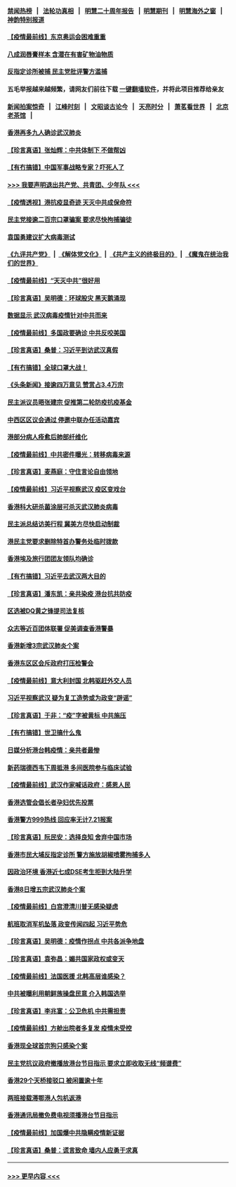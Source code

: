 #### [禁闻热榜](热点新闻.md?=0)  &nbsp;&nbsp;|&nbsp;&nbsp; [法轮功真相](https://github.com/gfw-breaker/truth/blob/master/README.md?=0) &nbsp;&nbsp;|&nbsp;&nbsp; [明慧二十周年报告](https://github.com/gfw-breaker/mh-reports/blob/master/README.md?=0) &nbsp;&nbsp;|&nbsp;&nbsp;[明慧期刊](https://github.com/gfw-breaker/mh-qikan) &nbsp;&nbsp;|&nbsp;&nbsp; [明慧海外之窗](https://github.com/gfw-breaker/mh-news/blob/master/README.md?=0) &nbsp;&nbsp;|&nbsp;&nbsp; [神韵特别报道](https://github.com/gfw-breaker/mh-news/blob/master/shenyun.md?=0)
#### [【疫情最前线】东京奥运会困难重重](../pages/nsc415/n11945183.md?t=03170931) 
#### [八成润唇膏样本 含潜在有害矿物油物质](../pages/nsc415/n11945662.md?t=03170931) 
#### [反指定诊所被捕 民主党批评警方滥捕](../pages/nsc415/n11945600.md?t=03170931) 
#### 五毛举报越来越频繁，请网友们前往下载 [一键翻墙软件](https://github.com/gfw-breaker/ssr-accounts)，并将此项目推荐给亲友
#### [新闻拍案惊奇](https://github.com/gfw-breaker/banned-news/blob/master/pages/link4.md) &nbsp;&nbsp;|&nbsp;&nbsp; [江峰时刻](https://github.com/gfw-breaker/banned-news/blob/master/pages/link4.md) &nbsp;&nbsp;|&nbsp;&nbsp; [文昭谈古论今](https://github.com/gfw-breaker/banned-news/blob/master/pages/link4.md) &nbsp;&nbsp;|&nbsp;&nbsp; [天亮时分](https://github.com/gfw-breaker/banned-news/blob/master/pages/link4.md) &nbsp;&nbsp;|&nbsp;&nbsp; [萧茗看世界](https://github.com/gfw-breaker/banned-news/blob/master/pages/link4.md) &nbsp;&nbsp;|&nbsp;&nbsp; [北京老茶馆](https://github.com/gfw-breaker/banned-news/blob/master/pages/link4.md) &nbsp;&nbsp;|&nbsp;&nbsp; 
#### [香港再多九人确诊武汉肺炎](../pages/nsc415/n11945566.md?t=03170931) 
#### [【珍言真语】张灿辉：中共体制下 不做帮凶](../pages/nsc415/n11944986.md?t=03170931) 
#### [【有冇搞错】中国军事战略专家？吓死人了](../pages/nsc415/n11944939.md?t=03170931) 
#### [>>> 我要声明退出共产党、共青团、少年队 <<<](https://github.com/begood0513/goodnews/blob/master/quit/letter.md) 
#### [【疫情透视】港抗疫显奇迹 天灭中共成保命符](../pages/nsc415/n11942593.md?t=03170931) 
#### [民主党接逾二百宗口罩骗案 要求尽快拘捕骗徒](../pages/nsc415/n11943027.md?t=03170931) 
#### [袁国勇建议扩大病毒测试](../pages/nsc415/n11942997.md?t=03170931) 
#### [《九评共产党》](https://github.com/begood0513/9ping.md/blob/master/README.md) &nbsp;|&nbsp; [《解体党文化》](../../../../jtdwh.md/blob/master/README.md)  &nbsp;|&nbsp; [《共产主义的终极目的》](../../../../gczydzjmd.md/blob/master/README.md) &nbsp;|&nbsp; [《魔鬼在统治我们的世界》](../../../../mgztzwmdsj.md/blob/master/README.md) 
#### [【疫情最前线】“天灭中共”很好用](../pages/nsc415/n11942716.md?t=03170931) 
#### [【珍言真语】吴明德：环球股灾 黑天鹅涌现](../pages/nsc415/n11940772.md?t=03170931) 
#### [数据显示 武汉病毒疫情针对中共而来](../pages/nsc415/n11940697.md?t=03170931) 
#### [【疫情最前线】多国政要确诊 中共反咬美国](../pages/nsc415/n11938734.md?t=03170931) 
#### [【珍言真语】桑普：习近平到访武汉真假](../pages/nsc415/n11938896.md?t=03170931) 
#### [【有冇搞错】全球口罩大战！](../pages/nsc415/n11938472.md?t=03170931) 
#### [《头条新闻》接逾四万意见 赞赏占3.4万宗](../pages/nsc415/n11936898.md?t=03170931) 
#### [民主派议员晤张建宗 促推第二轮防疫抗疫基金](../pages/nsc415/n11936899.md?t=03170931) 
#### [中西区区议会通过 停邀中联办任活动嘉宾](../pages/nsc415/n11936888.md?t=03170931) 
#### [港部分病人痊愈后肺部纤维化](../pages/nsc415/n11936846.md?t=03170931) 
#### [【疫情最前线】中共密件曝光：转移病毒来源](../pages/nsc415/n11936342.md?t=03170931) 
#### [【珍言真语】麦燕庭：守住言论自由领地](../pages/nsc415/n11936215.md?t=03170931) 
#### [【疫情最前线】习近平视察武汉 疫区变戏台](../pages/nsc415/n11933377.md?t=03170931) 
#### [香港科大研杀菌涂层可杀灭武汉肺炎病毒](../pages/nsc415/n11933772.md?t=03170931) 
#### [民主派总结访美行程 冀美方尽快启动制裁](../pages/nsc415/n11933743.md?t=03170931) 
#### [港民主党要求删除特首办警务处临时拨款](../pages/nsc415/n11933730.md?t=03170931) 
#### [香港埃及旅行团团友领队均确诊](../pages/nsc415/n11933697.md?t=03170931) 
#### [【有冇搞错】习近平去武汉两大目的](../pages/nsc415/n11933210.md?t=03170931) 
#### [【珍言真语】潘东凯：亲共染疫 港台抗共防疫](../pages/nsc415/n11933162.md?t=03170931) 
#### [区选被DQ黄之锋提司法复核](../pages/nsc415/n11931195.md?t=03170931) 
#### [众志等近百团体联署 促美调查香港警暴](../pages/nsc415/n11931152.md?t=03170931) 
#### [香港新增3宗武汉肺炎个案](../pages/nsc415/n11931136.md?t=03170931) 
#### [香港东区区会斥政府打压检警会](../pages/nsc415/n11931086.md?t=03170931) 
#### [【疫情最前线】意大利封国 北韩驱赶外交人员](../pages/nsc415/n11930660.md?t=03170931) 
#### [习近平视察武汉 疑为复工造势或为政变“辟谣”](../pages/nsc415/n11930847.md?t=03170931) 
#### [【珍言真语】于非：“疫”字被黄标 中共施压](../pages/nsc415/n11930410.md?t=03170931) 
#### [【有冇搞错】世卫搞什么鬼](../pages/nsc415/n11930475.md?t=03170931) 
#### [日媒分析港台韩疫情：亲共者最惨](../pages/nsc415/n11928776.md?t=03170931) 
#### [新药瑞德西韦下周抵港 多间医院参与临床试验](../pages/nsc415/n11928462.md?t=03170931) 
#### [【疫情最前线】武汉作家喊话政府：感恩人民](../pages/nsc415/n11927940.md?t=03170931) 
#### [香港选管会倡长者孕妇优先投票](../pages/nsc415/n11928449.md?t=03170931) 
#### [香港警方999热线 回应率无计7.21报案](../pages/nsc415/n11928448.md?t=03170931) 
#### [【珍言真语】阮民安：选择良知 舍弃中国市场](../pages/nsc415/n11927705.md?t=03170931) 
#### [香港市民大埔反指定诊所 警方施放胡椒喷雾拘捕多人](../pages/nsc415/n11925774.md?t=03170931) 
#### [因政治环境 香港近七成DSE考生拒到大陆升学](../pages/nsc415/n11925759.md?t=03170931) 
#### [香港8日增五宗武汉肺炎个案](../pages/nsc415/n11925736.md?t=03170931) 
#### [【疫情最前线】白宫澄清川普无感染疑虑](../pages/nsc415/n11925567.md?t=03170931) 
#### [航班取消军机坠落 政变传闻四起 习近平势危](../pages/nsc415/n11925467.md?t=03170931) 
#### [【珍言真语】吴明德：疫情作拐点 中共各派争地盘](../pages/nsc415/n11925299.md?t=03170931) 
#### [【珍言真语】袁弥昌：媚共国家政权或变天](../pages/nsc415/n11923199.md?t=03170931) 
#### [【疫情最前线】法国医援 北韩高层谁感染？](../pages/nsc415/n11920850.md?t=03170931) 
#### [中共被曝利用朝鲜族操盘民意 介入韩国选举](../pages/nsc415/n11921006.md?t=03170931) 
#### [【珍言真语】李兆富：公卫危机 中共需担责](../pages/nsc415/n11920422.md?t=03170931) 
#### [【疫情最前线】方舱出院者多复发 疫情未受控](../pages/nsc415/n11918637.md?t=03170931) 
#### [香港现全球首宗狗只感染个案](../pages/nsc415/n11918710.md?t=03170931) 
#### [民主党抗议政府撤播放港台节目指示 要求立即收取无线“频谱费”](../pages/nsc415/n11918681.md?t=03170931) 
#### [香港29个天桥接驳口 被闲置逾十年](../pages/nsc415/n11918654.md?t=03170931) 
#### [两班接载滞鄂港人包机返港](../pages/nsc415/n11915855.md?t=03170931) 
#### [香港通讯局撤免费电视须播港台节目指示](../pages/nsc415/n11915831.md?t=03170931) 
#### [【疫情最前线】加国爆中共隐瞒疫情新证据](../pages/nsc415/n11915482.md?t=03170931) 
#### [【珍言真语】桑普：谎言致命 墙内人应勇于求真](../pages/nsc415/n11915169.md?t=03170931) 

----
#### [ >>> 更早内容 <<< ](../indexes/nsc415-earlier.md)

